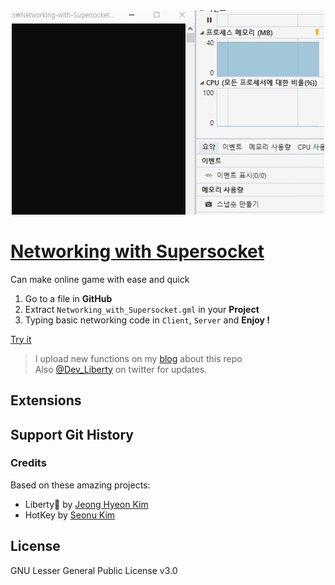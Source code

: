 <div align="center">
<a href="https://github.com/des5141/Networking-with-Supersocket/wiki">
<img alt="Go To Wiki" src="./run.gif" width="500" />
</a>
</div>

# [Networking with Supersocket](https://github.com/des5141/Networking-with-Supersocket)

Can make online game with ease and quick

1. Go to a file in **GitHub**
1. Extract `Networking_with_Supersocket.gml` in your **Project**
1. Typing basic networking code in `Client`, `Server` and **Enjoy !**

[Try it](https://github.com/des5141/Networking-with-Supersocket/blob/master/Networking_with_Supersocket.gml)

> I upload new functions on my [blog](https://blog.naver.com/rhea31) about this repo  
> Also [@Dev_Liberty](https://twitter.com/Dev_Liberty) on twitter for updates.

## Extensions

## Support Git History

### Credits

Based on these amazing projects:

- Liberty🌠 by [Jeong Hyeon Kim](https://github.com/des5141)
- HotKey by [Seonu Kim](https://github.com/Hot-key)

## License

GNU Lesser General Public License v3.0
